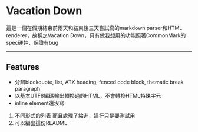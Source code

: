 # Vacation Down

這是一個在假期結束前兩天和結束後三天嘗試寫的markdown parser和HTML renderer，故稱之Vacation Down，只有做我想用的功能照著CommonMark的spec硬幹，保證有bug

---

## Features

* 分辨blockquote, list, ATX heading, fenced code block, thematic break paragraph
* 以基本UTF8編碼輸出轉換過的HTML，不會轉換HTML特殊字元
* inline element還沒寫

1. 不同形式的列表
   而且處理了縮進，這行只是要測試用
2. 可以編出這份README
